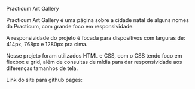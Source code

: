Practicum Art Gallery

Practicum Art Gallery é uma página sobre a cidade natal de alguns nomes da Practicum, com grande foco em responsividade.

A responsividade do projeto é focada para dispositivos com larguras de: 414px, 768px e 1280px pra cima.

Nesse projeto foram utilizados HTML e CSS, com o CSS tendo foco em flexbox e grid, além de consultas de mídia para dar responsividade aos diferenças tamanhos de tela.

Link do site para github pages: 
